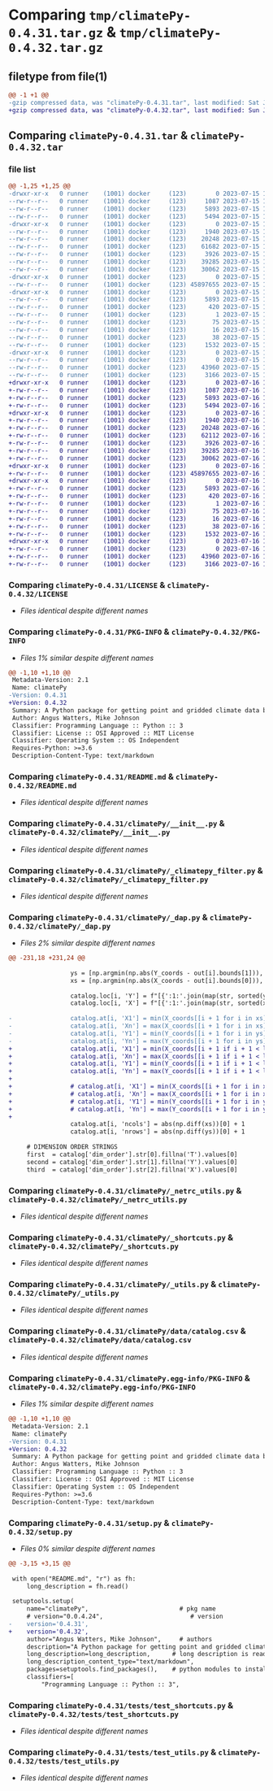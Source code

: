 # Comparing `tmp/climatePy-0.4.31.tar.gz` & `tmp/climatePy-0.4.32.tar.gz`

## filetype from file(1)

```diff
@@ -1 +1 @@
-gzip compressed data, was "climatePy-0.4.31.tar", last modified: Sat Jul 15 18:33:19 2023, max compression
+gzip compressed data, was "climatePy-0.4.32.tar", last modified: Sun Jul 16 12:54:45 2023, max compression
```

## Comparing `climatePy-0.4.31.tar` & `climatePy-0.4.32.tar`

### file list

```diff
@@ -1,25 +1,25 @@
-drwxr-xr-x   0 runner    (1001) docker     (123)        0 2023-07-15 18:33:19.469154 climatePy-0.4.31/
--rw-r--r--   0 runner    (1001) docker     (123)     1087 2023-07-15 18:33:16.000000 climatePy-0.4.31/LICENSE
--rw-r--r--   0 runner    (1001) docker     (123)     5893 2023-07-15 18:33:19.469154 climatePy-0.4.31/PKG-INFO
--rw-r--r--   0 runner    (1001) docker     (123)     5494 2023-07-15 18:33:16.000000 climatePy-0.4.31/README.md
-drwxr-xr-x   0 runner    (1001) docker     (123)        0 2023-07-15 18:33:19.425153 climatePy-0.4.31/climatePy/
--rw-r--r--   0 runner    (1001) docker     (123)     1940 2023-07-15 18:33:16.000000 climatePy-0.4.31/climatePy/__init__.py
--rw-r--r--   0 runner    (1001) docker     (123)    20248 2023-07-15 18:33:16.000000 climatePy-0.4.31/climatePy/_climatepy_filter.py
--rw-r--r--   0 runner    (1001) docker     (123)    61682 2023-07-15 18:33:16.000000 climatePy-0.4.31/climatePy/_dap.py
--rw-r--r--   0 runner    (1001) docker     (123)     3926 2023-07-15 18:33:16.000000 climatePy-0.4.31/climatePy/_netrc_utils.py
--rw-r--r--   0 runner    (1001) docker     (123)    39285 2023-07-15 18:33:16.000000 climatePy-0.4.31/climatePy/_shortcuts.py
--rw-r--r--   0 runner    (1001) docker     (123)    30062 2023-07-15 18:33:16.000000 climatePy-0.4.31/climatePy/_utils.py
-drwxr-xr-x   0 runner    (1001) docker     (123)        0 2023-07-15 18:33:19.425153 climatePy-0.4.31/climatePy/data/
--rw-r--r--   0 runner    (1001) docker     (123) 45897655 2023-07-15 18:33:16.000000 climatePy-0.4.31/climatePy/data/catalog.csv
-drwxr-xr-x   0 runner    (1001) docker     (123)        0 2023-07-15 18:33:19.425153 climatePy-0.4.31/climatePy.egg-info/
--rw-r--r--   0 runner    (1001) docker     (123)     5893 2023-07-15 18:33:19.000000 climatePy-0.4.31/climatePy.egg-info/PKG-INFO
--rw-r--r--   0 runner    (1001) docker     (123)      420 2023-07-15 18:33:19.000000 climatePy-0.4.31/climatePy.egg-info/SOURCES.txt
--rw-r--r--   0 runner    (1001) docker     (123)        1 2023-07-15 18:33:19.000000 climatePy-0.4.31/climatePy.egg-info/dependency_links.txt
--rw-r--r--   0 runner    (1001) docker     (123)       75 2023-07-15 18:33:19.000000 climatePy-0.4.31/climatePy.egg-info/requires.txt
--rw-r--r--   0 runner    (1001) docker     (123)       16 2023-07-15 18:33:19.000000 climatePy-0.4.31/climatePy.egg-info/top_level.txt
--rw-r--r--   0 runner    (1001) docker     (123)       38 2023-07-15 18:33:19.469154 climatePy-0.4.31/setup.cfg
--rw-r--r--   0 runner    (1001) docker     (123)     1532 2023-07-15 18:33:17.000000 climatePy-0.4.31/setup.py
-drwxr-xr-x   0 runner    (1001) docker     (123)        0 2023-07-15 18:33:19.469154 climatePy-0.4.31/tests/
--rw-r--r--   0 runner    (1001) docker     (123)        0 2023-07-15 18:33:16.000000 climatePy-0.4.31/tests/__init__.py
--rw-r--r--   0 runner    (1001) docker     (123)    43960 2023-07-15 18:33:16.000000 climatePy-0.4.31/tests/test_shortcuts.py
--rw-r--r--   0 runner    (1001) docker     (123)     3166 2023-07-15 18:33:16.000000 climatePy-0.4.31/tests/test_utils.py
+drwxr-xr-x   0 runner    (1001) docker     (123)        0 2023-07-16 12:54:45.252102 climatePy-0.4.32/
+-rw-r--r--   0 runner    (1001) docker     (123)     1087 2023-07-16 12:54:42.000000 climatePy-0.4.32/LICENSE
+-rw-r--r--   0 runner    (1001) docker     (123)     5893 2023-07-16 12:54:45.252102 climatePy-0.4.32/PKG-INFO
+-rw-r--r--   0 runner    (1001) docker     (123)     5494 2023-07-16 12:54:42.000000 climatePy-0.4.32/README.md
+drwxr-xr-x   0 runner    (1001) docker     (123)        0 2023-07-16 12:54:45.200102 climatePy-0.4.32/climatePy/
+-rw-r--r--   0 runner    (1001) docker     (123)     1940 2023-07-16 12:54:42.000000 climatePy-0.4.32/climatePy/__init__.py
+-rw-r--r--   0 runner    (1001) docker     (123)    20248 2023-07-16 12:54:42.000000 climatePy-0.4.32/climatePy/_climatepy_filter.py
+-rw-r--r--   0 runner    (1001) docker     (123)    62112 2023-07-16 12:54:42.000000 climatePy-0.4.32/climatePy/_dap.py
+-rw-r--r--   0 runner    (1001) docker     (123)     3926 2023-07-16 12:54:42.000000 climatePy-0.4.32/climatePy/_netrc_utils.py
+-rw-r--r--   0 runner    (1001) docker     (123)    39285 2023-07-16 12:54:42.000000 climatePy-0.4.32/climatePy/_shortcuts.py
+-rw-r--r--   0 runner    (1001) docker     (123)    30062 2023-07-16 12:54:42.000000 climatePy-0.4.32/climatePy/_utils.py
+drwxr-xr-x   0 runner    (1001) docker     (123)        0 2023-07-16 12:54:45.204102 climatePy-0.4.32/climatePy/data/
+-rw-r--r--   0 runner    (1001) docker     (123) 45897655 2023-07-16 12:54:42.000000 climatePy-0.4.32/climatePy/data/catalog.csv
+drwxr-xr-x   0 runner    (1001) docker     (123)        0 2023-07-16 12:54:45.204102 climatePy-0.4.32/climatePy.egg-info/
+-rw-r--r--   0 runner    (1001) docker     (123)     5893 2023-07-16 12:54:45.000000 climatePy-0.4.32/climatePy.egg-info/PKG-INFO
+-rw-r--r--   0 runner    (1001) docker     (123)      420 2023-07-16 12:54:45.000000 climatePy-0.4.32/climatePy.egg-info/SOURCES.txt
+-rw-r--r--   0 runner    (1001) docker     (123)        1 2023-07-16 12:54:45.000000 climatePy-0.4.32/climatePy.egg-info/dependency_links.txt
+-rw-r--r--   0 runner    (1001) docker     (123)       75 2023-07-16 12:54:45.000000 climatePy-0.4.32/climatePy.egg-info/requires.txt
+-rw-r--r--   0 runner    (1001) docker     (123)       16 2023-07-16 12:54:45.000000 climatePy-0.4.32/climatePy.egg-info/top_level.txt
+-rw-r--r--   0 runner    (1001) docker     (123)       38 2023-07-16 12:54:45.252102 climatePy-0.4.32/setup.cfg
+-rw-r--r--   0 runner    (1001) docker     (123)     1532 2023-07-16 12:54:44.000000 climatePy-0.4.32/setup.py
+drwxr-xr-x   0 runner    (1001) docker     (123)        0 2023-07-16 12:54:45.252102 climatePy-0.4.32/tests/
+-rw-r--r--   0 runner    (1001) docker     (123)        0 2023-07-16 12:54:42.000000 climatePy-0.4.32/tests/__init__.py
+-rw-r--r--   0 runner    (1001) docker     (123)    43960 2023-07-16 12:54:42.000000 climatePy-0.4.32/tests/test_shortcuts.py
+-rw-r--r--   0 runner    (1001) docker     (123)     3166 2023-07-16 12:54:42.000000 climatePy-0.4.32/tests/test_utils.py
```

### Comparing `climatePy-0.4.31/LICENSE` & `climatePy-0.4.32/LICENSE`

 * *Files identical despite different names*

### Comparing `climatePy-0.4.31/PKG-INFO` & `climatePy-0.4.32/PKG-INFO`

 * *Files 1% similar despite different names*

```diff
@@ -1,10 +1,10 @@
 Metadata-Version: 2.1
 Name: climatePy
-Version: 0.4.31
+Version: 0.4.32
 Summary: A Python package for getting point and gridded climate data by AOI
 Author: Angus Watters, Mike Johnson
 Classifier: Programming Language :: Python :: 3
 Classifier: License :: OSI Approved :: MIT License
 Classifier: Operating System :: OS Independent
 Requires-Python: >=3.6
 Description-Content-Type: text/markdown
```

### Comparing `climatePy-0.4.31/README.md` & `climatePy-0.4.32/README.md`

 * *Files identical despite different names*

### Comparing `climatePy-0.4.31/climatePy/__init__.py` & `climatePy-0.4.32/climatePy/__init__.py`

 * *Files identical despite different names*

### Comparing `climatePy-0.4.31/climatePy/_climatepy_filter.py` & `climatePy-0.4.32/climatePy/_climatepy_filter.py`

 * *Files identical despite different names*

### Comparing `climatePy-0.4.31/climatePy/_dap.py` & `climatePy-0.4.32/climatePy/_dap.py`

 * *Files 2% similar despite different names*

```diff
@@ -231,18 +231,24 @@
             
                 ys = [np.argmin(np.abs(Y_coords - out[i].bounds[1])), np.argmin(np.abs(Y_coords - out[i].bounds[3]))]
                 xs = [np.argmin(np.abs(X_coords - out[i].bounds[0])), np.argmin(np.abs(X_coords - out[i].bounds[2]))]
                 
                 catalog.loc[i, 'Y'] = f"[{':1:'.join(map(str, sorted(ys)))}]"
                 catalog.loc[i, 'X'] = f"[{':1:'.join(map(str, sorted(xs)))}]"
 
-                catalog.at[i, 'X1'] = min(X_coords[[i + 1 for i in xs]])
-                catalog.at[i, 'Xn'] = max(X_coords[[i + 1 for i in xs]])
-                catalog.at[i, 'Y1'] = min(Y_coords[[i + 1 for i in ys]])
-                catalog.at[i, 'Yn'] = max(Y_coords[[i + 1 for i in ys]])
+                catalog.at[i, 'X1'] = min(X_coords[[i + 1 if i + 1 < len(X_coords) else i for i in xs]])
+                catalog.at[i, 'Xn'] = max(X_coords[[i + 1 if i + 1 < len(X_coords) else i for i in xs]])
+                catalog.at[i, 'Y1'] = min(Y_coords[[i + 1 if i + 1 < len(Y_coords) else i for i in ys]])
+                catalog.at[i, 'Yn'] = max(Y_coords[[i + 1 if i + 1 < len(Y_coords) else i for i in ys]])
+
+                # catalog.at[i, 'X1'] = min(X_coords[[i + 1 for i in xs]])
+                # catalog.at[i, 'Xn'] = max(X_coords[[i + 1 for i in xs]])
+                # catalog.at[i, 'Y1'] = min(Y_coords[[i + 1 for i in ys]])
+                # catalog.at[i, 'Yn'] = max(Y_coords[[i + 1 for i in ys]])
+
                 catalog.at[i, 'ncols'] = abs(np.diff(xs))[0] + 1
                 catalog.at[i, 'nrows'] = abs(np.diff(ys))[0] + 1
     
     # DIMENSION ORDER STRINGS
     first  = catalog['dim_order'].str[0].fillna('T').values[0]
     second = catalog['dim_order'].str[1].fillna('Y').values[0]
     third  = catalog['dim_order'].str[2].fillna('X').values[0]
```

### Comparing `climatePy-0.4.31/climatePy/_netrc_utils.py` & `climatePy-0.4.32/climatePy/_netrc_utils.py`

 * *Files identical despite different names*

### Comparing `climatePy-0.4.31/climatePy/_shortcuts.py` & `climatePy-0.4.32/climatePy/_shortcuts.py`

 * *Files identical despite different names*

### Comparing `climatePy-0.4.31/climatePy/_utils.py` & `climatePy-0.4.32/climatePy/_utils.py`

 * *Files identical despite different names*

### Comparing `climatePy-0.4.31/climatePy/data/catalog.csv` & `climatePy-0.4.32/climatePy/data/catalog.csv`

 * *Files identical despite different names*

### Comparing `climatePy-0.4.31/climatePy.egg-info/PKG-INFO` & `climatePy-0.4.32/climatePy.egg-info/PKG-INFO`

 * *Files 1% similar despite different names*

```diff
@@ -1,10 +1,10 @@
 Metadata-Version: 2.1
 Name: climatePy
-Version: 0.4.31
+Version: 0.4.32
 Summary: A Python package for getting point and gridded climate data by AOI
 Author: Angus Watters, Mike Johnson
 Classifier: Programming Language :: Python :: 3
 Classifier: License :: OSI Approved :: MIT License
 Classifier: Operating System :: OS Independent
 Requires-Python: >=3.6
 Description-Content-Type: text/markdown
```

### Comparing `climatePy-0.4.31/setup.py` & `climatePy-0.4.32/setup.py`

 * *Files 0% similar despite different names*

```diff
@@ -3,15 +3,15 @@
 
 with open("README.md", "r") as fh:
     long_description = fh.read()
 
 setuptools.setup(
     name="climatePy",                         # pkg name
     # version="0.0.4.24",                        # version
-    version='0.4.31',
+    version='0.4.32',
     author="Angus Watters, Mike Johnson",     # authors
     description="A Python package for getting point and gridded climate data by AOI",
     long_description=long_description,      # long description is read from the the readme file
     long_description_content_type="text/markdown",
     packages=setuptools.find_packages(),    # python modules to install
     classifiers=[
         "Programming Language :: Python :: 3",
```

### Comparing `climatePy-0.4.31/tests/test_shortcuts.py` & `climatePy-0.4.32/tests/test_shortcuts.py`

 * *Files identical despite different names*

### Comparing `climatePy-0.4.31/tests/test_utils.py` & `climatePy-0.4.32/tests/test_utils.py`

 * *Files identical despite different names*

